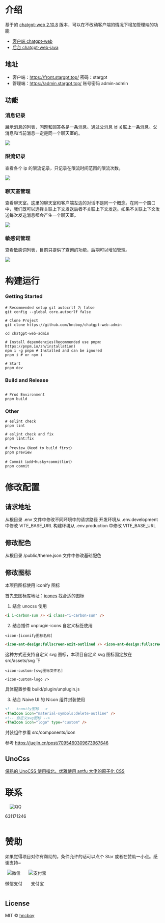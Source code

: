 # 介绍

基于的 [chatgpt-web 2.10.8](https://github.com/Chanzhaoyu/chatgpt-web/releases/tag/v2.10.8) 版本，可以在不改动客户端的情况下增加管理端的功能

- [客户端 chatgpt-web](https://github.com/Chanzhaoyu/chatgpt-web)
- [后台 chatgpt-web-java](https://github.com/hncboy/chatgpt-web-java)

## 地址

- 客户端：https://front.stargpt.top/ 密码：stargpt
- 管理端：https://admin.stargpt.top/ 账号密码 admin-admin

## 功能

### 消息记录

展示消息的列表，问题和回答各是一条消息。通过父消息 id 关联上一条消息。父消息和当前消息一定是同一个聊天室的。

![](pics/chat_message_1.png)

### 限流记录

查看各个 ip 的限流记录，只记录在限流时间范围的限流次数。

![](pics/rate_limit_1.png)

### 聊天室管理

查看聊天室。这里的聊天室和客户端左边的对话不是同一个概念。在同一个窗口中，我们既可以选择关联上下文发送后者不关联上下文发送。如果不关联上下文发送每次发送消息都会产生一个聊天室。

![](pics/chat_room_1.png)

### 敏感词管理

查看敏感词列表，目前只提供了查询的功能，后期可以增加管理。

![](pics/sensitive_word_1.png)

# 构建运行

### Getting Started

```shell
# Recommended setup git autocrlf 为 false
git config --global core.autocrlf false

# Clone Project
git clone https://github.com/hncboy/chatgpt-web-admin

cd chatgpt-web-admin

# Install dependencies(Recommended use pnpm: https://pnpm.io/zh/installation)
npm i -g pnpm # Installed and can be ignored
pnpm i # or npm i

# Start
pnpm dev
```

### Build and Release

```shell

# Prod Environment
pnpm build
```

### Other

```shell
# eslint check
pnpm lint

# eslint check and fix
pnpm lint:fix

# Preview（Need to build first）
pnpm preview

# Commit（add+husky+commitlint）
pnpm commit
```

# 修改配置

## 请求地址

从根目录 .env 文件中修改不同环境中的请求路径
开发环境从 .env.development 中修改 VITE_BASE_URL
构建环境从 .env.production 中修改 VITE_BASE_URL

## 修改配色

从根目录 /public/theme.json 文件中修改基础配色

## 修改图标

本项目图标使用 iconify 图标

首先去图标库地址：[icones](https://icones.js.org/) 找合适的图标

1. 结合 unocss 使用

```html
<i i-carbon-sun /> <i class="i-carbon-sun" />
```

2. 结合插件 unplugin-icons 自定义标签使用

`<icon-[iconify图标名称]`

```html
<icon-ant-design:fullscreen-exit-outlined /> <icon-ant-design:fullscreen-outlined />
```

这种方式还支持自定义 svg 图标，本项目自定义 svg 图标固定放在 src/assets/svg 下

`<icon-custom-[svg图标文件名]`

```
<icon-custom-logo />
```

具体配置参看 build/plugin/unplugin.js

3. 结合 Naive UI 的 NIcon 组件封装使用

```html
<!-- iconify图标 -->
<TheIcon icon="material-symbols:delete-outline" />
<!-- 自定义svg图标 -->
<TheIcon icon="logo" type="custom" />
```

封装组件参看 src/components/icon

参考 https://juejin.cn/post/7095460309673967646

## UnoCss

[保熟的 UnoCSS 使用指北，优雅使用 antfu 大佬的原子化 CSS](https://juejin.cn/post/7142466784971456548)

# 联系

<div style="display: flex; align-items: center; gap: 20px;">
  <div style="text-align: center">
    <img style="max-width: 100%" src="pics/qq_group.png" alt="QQ" />
    <p>631171246</p>
  </div>
</div>


# 赞助

如果觉得项目对你有帮助的，条件允许的话可以点个 Star 或者在赞助一小点。感谢支持~

<div style="display: flex; align-items: center; gap: 20px;">
  <div style="text-align: center">
    <img style="max-width: 100%" src="pics/wechat_pay.png" alt="微信" />
    <p>微信支付</p>
  </div>
  <div style="text-align: center">
    <img style="max-width: 100%" src="pics/zhifubao_pay.png" alt="支付宝" />
    <p>支付宝</p>
  </div>
</div>

## License

MIT © [hncboy](LICENSE)
